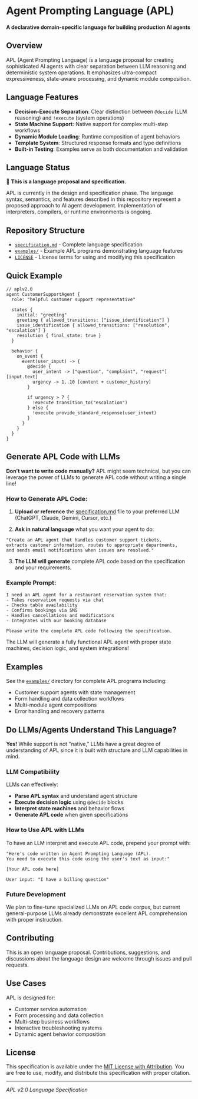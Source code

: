 # Agent Prompting Language (APL)

**A declarative domain-specific language for building production AI agents**

## Overview

APL (Agent Prompting Language) is a language proposal for creating sophisticated AI agents with clear separation between LLM reasoning and deterministic system operations. It emphasizes ultra-compact expressiveness, state-aware processing, and dynamic module composition.

## Language Features

- **Decision-Execute Separation**: Clear distinction between `@decide` (LLM reasoning) and `!execute` (system operations)
- **State Machine Support**: Native support for complex multi-step workflows
- **Dynamic Module Loading**: Runtime composition of agent behaviors
- **Template System**: Structured response formats and type definitions
- **Built-in Testing**: Examples serve as both documentation and validation

## Language Status

🚧 **This is a language proposal and specification.** 

APL is currently in the design and specification phase. The language syntax, semantics, and features described in this repository represent a proposed approach to AI agent development. Implementation of interpreters, compilers, or runtime environments is ongoing.

## Repository Structure

- [`specification.md`](specification.md) - Complete language specification
- [`examples/`](examples/) - Example APL programs demonstrating language features
- [`LICENSE`](LICENSE) - License terms for using and modifying this specification

## Quick Example

```apl
// aplv2.0
agent CustomerSupportAgent {
  role: "helpful customer support representative"
  
  states {
    initial: "greeting"
    greeting { allowed_transitions: ["issue_identification"] }
    issue_identification { allowed_transitions: ["resolution", "escalation"] }
    resolution { final_state: true }
  }
  
  behavior {
    on_event {
      event(user_input) -> {
        @decide {
          user_intent -> ["question", "complaint", "request"] [input.text]
          urgency -> 1..10 [content + customer_history]
        }
        
        if urgency > 7 {
          !execute transition_to("escalation")
        } else {
          !execute provide_standard_response(user_intent)
        }
      }
    }
  }
}
```

## Generate APL Code with LLMs

**Don't want to write code manually?** APL might seem technical, but you can leverage the power of LLMs to generate APL code without writing a single line!

### How to Generate APL Code:

1. **Upload or reference** the [specification.md](specification.md) file to your preferred LLM (ChatGPT, Claude, Gemini, Cursor, etc.)

2. **Ask in natural language** what you want your agent to do:

```
"Create an APL agent that handles customer support tickets, 
extracts customer information, routes to appropriate departments, 
and sends email notifications when issues are resolved."
```

3. **The LLM will generate** complete APL code based on the specification and your requirements.

### Example Prompt:
```
I need an APL agent for a restaurant reservation system that:
- Takes reservation requests via chat
- Checks table availability 
- Confirms bookings via SMS
- Handles cancellations and modifications
- Integrates with our booking database

Please write the complete APL code following the specification.
```

The LLM will generate a fully functional APL agent with proper state machines, decision logic, and system integrations!

## Examples

See the [`examples/`](examples/) directory for complete APL programs including:

- Customer support agents with state management
- Form handling and data collection workflows  
- Multi-module agent compositions
- Error handling and recovery patterns

## Do LLMs/Agents Understand This Language?

**Yes!** While support is not "native," LLMs have a great degree of understanding of APL since it is built with structure and LLM capabilities in mind.

### LLM Compatibility

LLMs can effectively:
- **Parse APL syntax** and understand agent structure
- **Execute decision logic** using `@decide` blocks  
- **Interpret state machines** and behavior flows
- **Generate APL code** when given specifications

### How to Use APL with LLMs

To have an LLM interpret and execute APL code, prepend your prompt with:

```
"Here's code written in Agent Prompting Language (APL). 
You need to execute this code using the user's text as input:"

[Your APL code here]

User input: "I have a billing question"
```

### Future Development

We plan to fine-tune specialized LLMs on APL code corpus, but current general-purpose LLMs already demonstrate excellent APL comprehension with proper instruction.

## Contributing

This is an open language proposal. Contributions, suggestions, and discussions about the language design are welcome through issues and pull requests.

## Use Cases

APL is designed for:
- Customer service automation
- Form processing and data collection
- Multi-step business workflows
- Interactive troubleshooting systems
- Dynamic agent behavior composition

## License

This specification is available under the [MIT License with Attribution](LICENSE). You are free to use, modify, and distribute this specification with proper citation.

---

*APL v2.0 Language Specification*
